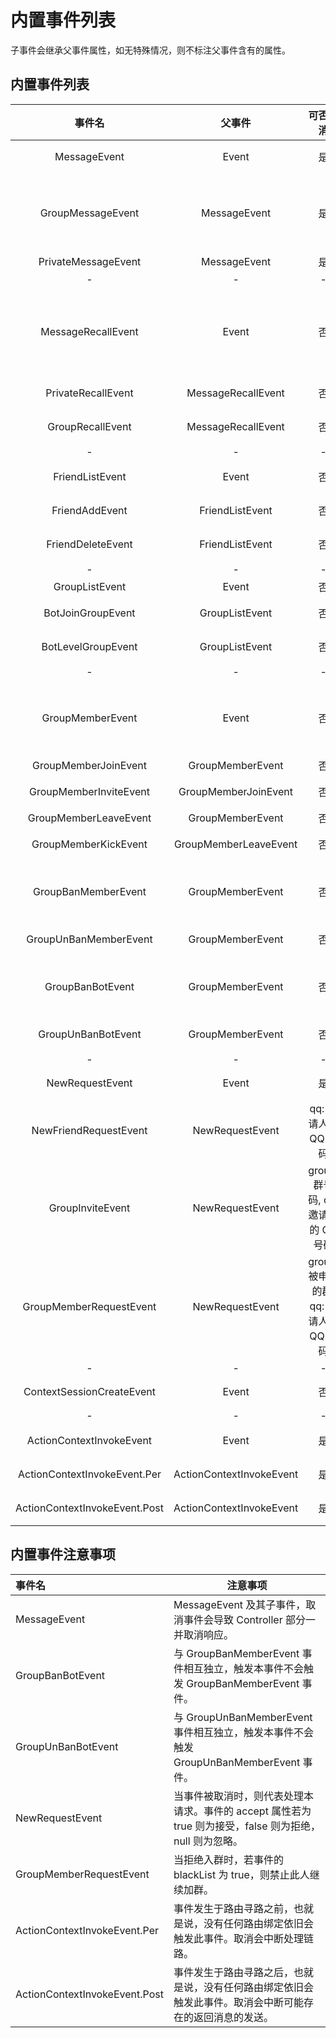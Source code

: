 # 内置事件列表
子事件会继承父事件属性，如无特殊情况，则不标注父事件含有的属性。

## 内置事件列表
事件名 | 父事件 | 可否取消 | 事件属性 | 描述
:---: | :---: | :---: | --- | ---
MessageEvent | Event | 是 | sender: 发送人 | 收到消息事件。
GroupMessageEvent | MessageEvent | 是 | sender: 发送消息的群成员, group: 消息来自群| 群消息事件。
PrivateMessageEvent | MessageEvent | 是 | - | 私聊消息事件。
- | - | - 
MessageRecallEvent | Event | 否 | sender: 发送者, operator: 撤回者, messageId: 消息Id| 消息撤回事件
PrivateRecallEvent | MessageRecallEvent | 否 | - | 私聊消息撤回事件
GroupRecallEvent | MessageRecallEvent | 否 | group: 撤回消息的群 | 私聊消息撤回事件
- | - | -
FriendListEvent | Event | 否 | - | 好友列表变动事件
FriendAddEvent | FriendListEvent | 否 | friend: 新增的好友 | 好友新增事件
FriendDeleteEvent | FriendListEvent | 否 | friend: 消失的好友 | 好友减少事件
- | - | -
GroupListEvent | Event | 否 | - | 群列表变动事件
BotJoinGroupEvent | GroupListEvent | 否 | group: 进入的群 | 机器人加入新群事件
BotLevelGroupEvent | GroupListEvent | 否 | group: 离开的群 | 机器人从离开某群事件
- | - | -
GroupMemberEvent | Event | 否 | group: 成员变动的群, member: 变动的群成员 | 群成员事件
GroupMemberJoinEvent | GroupMemberEvent | 否 | - | 新成员入群事件
GroupMemberInviteEvent | GroupMemberJoinEvent | 否 | inviter: 邀请者 | 新成员被邀请入群事件
GroupMemberLeaveEvent | GroupMemberEvent | 否 | - | 群成员退群事件
GroupMemberKickEvent | GroupMemberLeaveEvent | 否 | operator: 操作者 | 群成员被移除群事件
GroupBanMemberEvent | GroupMemberEvent | 否 | operator: 操作者, time: 禁言时长 | 群成员被禁言事件
GroupUnBanMemberEvent | GroupMemberEvent  | 否| operator: 操作者| 群成员被取消禁言事件
GroupBanBotEvent | GroupMemberEvent | 否 | operator: 操作者, time: 禁言时长 | 机器人在某群被禁言事件
GroupUnBanBotEvent | GroupMemberEvent | 否 | operator: 操作者| 机器人在某群被取消禁言事件
- | - | -
NewRequestEvent | Event | 是 | message: 请求消息 | 新的请求事件。
NewFriendRequestEvent | NewRequestEvent | qq: 申请人的 QQ 号码 | 新的好友请求事件。
GroupInviteEvent | NewRequestEvent | group: 群号码, qq: 邀请人的 QQ 号码 | 新的邀请入群事件。
GroupMemberRequestEvent | NewRequestEvent | group: 被申请的群, qq: 申请人的 QQ 号码 | 申请入群事件。
- | - | -
ContextSessionCreateEvent | Event | 否 | session: Session | ContextSession 创建事件。
- | - | -
ActionContextInvokeEvent | Event | 是 | context: 上下文 | Controller 处理链路事件
ActionContextInvokeEvent.Per | ActionContextInvokeEvent | 是 | - | Controller 处理之前事件
ActionContextInvokeEvent.Post | ActionContextInvokeEvent | 是 | - | Controller 处理之后事件

## 内置事件注意事项

事件名 | 注意事项
:--- | ---
MessageEvent | MessageEvent 及其子事件，取消事件会导致 Controller 部分一并取消响应。
GroupBanBotEvent | 与 GroupBanMemberEvent 事件相互独立，触发本事件不会触发 GroupBanMemberEvent 事件。
GroupUnBanBotEvent | 与 GroupUnBanMemberEvent 事件相互独立，触发本事件不会触发 GroupUnBanMemberEvent 事件。
NewRequestEvent | 当事件被取消时，则代表处理本请求。事件的 accept 属性若为 true 则为接受，false 则为拒绝，null 则为忽略。
GroupMemberRequestEvent | 当拒绝入群时，若事件的 blackList 为 true，则禁止此人继续加群。
ActionContextInvokeEvent.Per | 事件发生于路由寻路之前，也就是说，没有任何路由绑定依旧会触发此事件。取消会中断处理链路。
ActionContextInvokeEvent.Post | 事件发生于路由寻路之后，也就是说，没有任何路由绑定依旧会触发此事件。取消会中断可能存在的返回消息的发送。